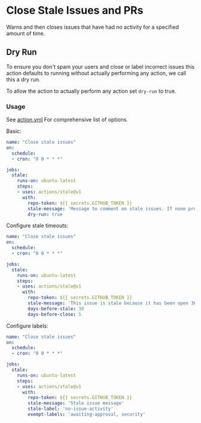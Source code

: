 # Close Stale Issues and PRs

Warns and then closes issues that have had no activity for a  specified amount of time.

## Dry Run

To ensure you don't spam your users and close or label incorrect issues this action defaults to running without actually performing any action, we call this a dry run.

To allow the action to actually perform any action set `dry-run` to true.

### Usage

See [action.yml](./action.yml) For comprehensive list of options.
 
Basic:

```yaml
name: "Close stale issues"
on:
  schedule:
  - cron: "0 0 * * *"

jobs:
  stale:
    runs-on: ubuntu-latest
    steps:
    - uses: actions/stale@v1
      with:
        repo-token: ${{ secrets.GITHUB_TOKEN }}
        stale-message: 'Message to comment on stale issues. If none provided, will not mark issues stale'
        dry-run: true
```
 
Configure stale timeouts:

```yaml
name: "Close stale issues"
on:
  schedule:
  - cron: "0 0 * * *"

jobs:
  stale:
    runs-on: ubuntu-latest
    steps:
    - uses: actions/stale@v1
      with:
        repo-token: ${{ secrets.GITHUB_TOKEN }}
        stale-message: 'This issue is stale because it has been open 30 days with no activity. Remove stale label or comment or this will be closed in 5 days'
        days-before-stale: 30
        days-before-close: 5
```
 
Configure labels:

```yaml
name: "Close stale issues"
on:
  schedule:
  - cron: "0 0 * * *"

jobs:
  stale:
    runs-on: ubuntu-latest
    steps:
    - uses: actions/stale@v1
      with:
        repo-token: ${{ secrets.GITHUB_TOKEN }}
        stale-message: 'Stale issue message'
        stale-label: 'no-issue-activity'
        exempt-labels: 'awaiting-approval, security'
```
